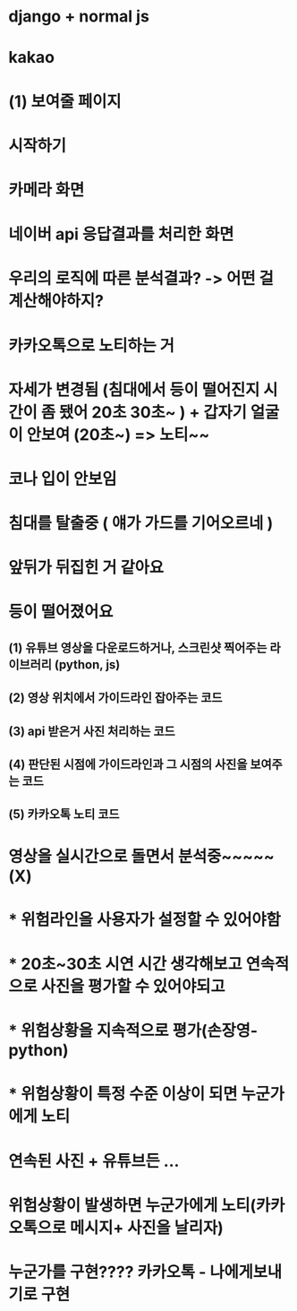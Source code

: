 



# django + normal js

# kakao



# (1) 보여줄 페이지

# 시작하기

# 카메라 화면

# 네이버 api 응답결과를 처리한 화면

# 우리의 로직에 따른 분석결과? -> 어떤 걸 계산해야하지? 

# 카카오톡으로 노티하는 거 

# 자세가 변경됨 (침대에서 등이 떨어진지 시간이 좀 됐어 20초 30초~ ) + 갑자기 얼굴이 안보여 (20초~) => 노티~~

# 코나 입이 안보임

# 침대를 탈출중 ( 얘가 가드를 기어오르네  ) 

# 앞뒤가 뒤집힌 거 같아요

# 등이 떨어졌어요

## (1) 유튜브 영상을 다운로드하거나, 스크린샷 찍어주는 라이브러리 (python, js)

## (2) 영상 위치에서 가이드라인 잡아주는 코드 

## (3) api 받은거 사진 처리하는 코드

## (4) 판단된 시점에 가이드라인과 그 시점의 사진을 보여주는 코드

## (5) 카카오톡 노티 코드











# 영상을 실시간으로 돌면서 분석중~~~~~ (X)

# * 위험라인을 사용자가 설정할 수 있어야함 

# * 20초~30초 시연 시간 생각해보고 연속적으로 사진을 평가할 수 있어야되고

# * 위험상황을 지속적으로 평가(손장영-python)

# * 위험상황이 특정 수준 이상이 되면 누군가에게 노티











# 연속된 사진 + 유튜브든 ...



# 위험상황이 발생하면 누군가에게 노티(카카오톡으로 메시지+ 사진을 날리자)

# 누군가를 구현???? 카카오톡 - 나에게보내기로 구현 







